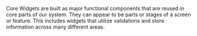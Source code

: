 Core Widgets are built as major functional components that are reused in core parts of our system. They can appear to be parts or stages of a screen or feature.
This includes widgets that utilize validations and store information across many different areas. 
